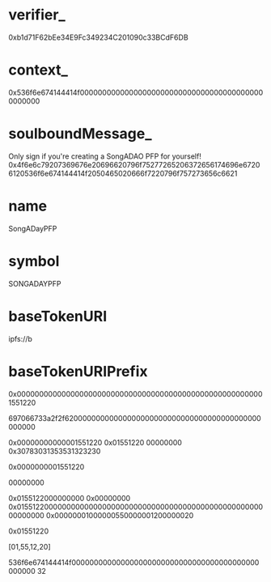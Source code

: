 # verifier_
0xb1d71F62bEe34E9Fc349234C201090c33BCdF6DB

# context_
0x536f6e674144414f000000000000000000000000000000000000000000000000

# soulboundMessage_
Only sign if you're creating a SongADAO PFP for yourself!
0x4f6e6c79207369676e20696620796f75277265206372656174696e67206120536f6e674144414f2050465020666f7220796f757273656c6621

# name
SongADayPFP

# symbol
SONGADAYPFP

# baseTokenURI
ipfs://b

# baseTokenURIPrefix
0x00000000000000000000000000000000000000000000000000000001551220


697066733a2f2f62000000000000000000000000000000000000000000000000

0x00000000000001551220
0x01551220
          00000000
0x30783031353531323230

0x0000000001551220

00000000

0x0155122000000000
0x00000000
0x0155122000000000000000000000000000000000000000000000000000000000
0x00000001000000550000001200000020


0x01551220



[01,55,12,20]


536f6e674144414f000000000000000000000000000000000000000000000000
32
